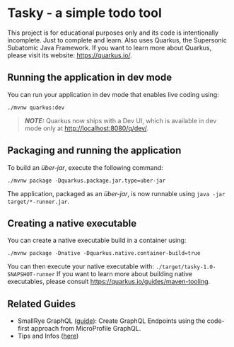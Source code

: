 # Tasky - a simple todo tool

This project is for educational purposes only and its code is intentionally incomplete. Just to complete and learn.
Also uses Quarkus, the Supersonic Subatomic Java Framework.
If you want to learn more about Quarkus, please visit its website: <https://quarkus.io/>.

## Running the application in dev mode

You can run your application in dev mode that enables live coding using:

```shell script
./mvnw quarkus:dev
```
> **_NOTE:_**  Quarkus now ships with a Dev UI, which is available in dev mode only at <http://localhost:8080/q/dev/>.

## Packaging and running the application

To build an _über-jar_, execute the following command:

```shell script
./mvnw package -Dquarkus.package.jar.type=uber-jar
```
The application, packaged as an _über-jar_, is now runnable using `java -jar target/*-runner.jar`.

## Creating a native executable

You can create a native executable build in a container using:

```shell script
./mvnw package -Dnative -Dquarkus.native.container-build=true
```
You can then execute your native executable with: `./target/tasky-1.0-SNAPSHOT-runner`
If you want to learn more about building native executables, please consult <https://quarkus.io/guides/maven-tooling>.

## Related Guides

- SmallRye GraphQL ([guide](https://quarkus.io/guides/smallrye-graphql)): Create GraphQL Endpoints using the code-first
  approach from MicroProfile GraphQL.
- Tips and Infos ([here](SETUP.md))